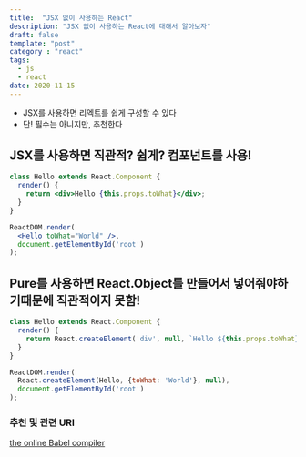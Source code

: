 ```yaml
---
title:  "JSX 없이 사용하는 React"
description: "JSX 없이 사용하는 React에 대해서 알아보자"
draft: false
template: "post"
category : "react"
tags:
  - js
  - react
date: 2020-11-15
---
```

- JSX를 사용하면 리엑트를 쉽게 구성할 수 있다
- 단! 필수는 아니지만, 추천한다

## JSX를 사용하면 직관적? 쉽게? 컴포넌트를 사용!

```jsx
class Hello extends React.Component {
  render() {
    return <div>Hello {this.props.toWhat}</div>;
  }
}

ReactDOM.render(
  <Hello toWhat="World" />,
  document.getElementById('root')
);
```

## Pure를 사용하면 React.Object를 만들어서 넣어줘야하기때문에 직관적이지 못함!

```jsx
class Hello extends React.Component {
  render() {
    return React.createElement('div', null, `Hello ${this.props.toWhat}`);
  }
}

ReactDOM.render(
  React.createElement(Hello, {toWhat: 'World'}, null),
  document.getElementById('root')
);
```

### 추천 및 관련 URI

[the online Babel compiler](https://babeljs.io/repl/#?browsers=defaults%2C%20not%20ie%2011%2C%20not%20ie_mob%2011&build=&builtIns=false&spec=false&loose=false&code_lz=GYVwdgxgLglg9mABACwKYBt1wBQEpEDeAUIogE6pQhlIA8AJjAG4B8AEhlogO5xnr0AhLQD0jVgG4iAXyJA&debug=false&forceAllTransforms=false&shippedProposals=false&circleciRepo=&evaluate=false&fileSize=false&timeTravel=false&sourceType=module&lineWrap=true&presets=react&prettier=false&targets=&version=7.12.7&externalPlugins=)
